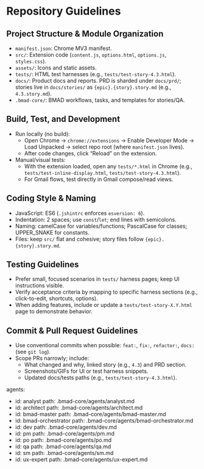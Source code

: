 # Repository Guidelines

## Project Structure & Module Organization
- `manifest.json`: Chrome MV3 manifest.
- `src/`: Extension code (`content.js`, `options.html`, `options.js`, `styles.css`).
- `assets/`: Icons and static assets.
- `tests/`: HTML test harnesses (e.g., `tests/test-story-4.3.html`).
- `docs/`: Product docs and reports. PRD is sharded under `docs/prd/`; stories live in `docs/stories/` as `{epic}.{story}.story.md` (e.g., `4.3.story.md`).
- `.bmad-core/`: BMAD workflows, tasks, and templates for stories/QA.

## Build, Test, and Development
- Run locally (no build):
  - Open Chrome → `chrome://extensions` → Enable Developer Mode → Load Unpacked → select repo root (where `manifest.json` lives).
  - After code changes, click “Reload” on the extension.
- Manual/visual tests:
  - With the extension loaded, open any `tests/*.html` in Chrome (e.g., `tests/test-inline-display.html`, `tests/test-story-4.3.html`).
  - For Gmail flows, test directly in Gmail compose/read views.

## Coding Style & Naming
- JavaScript: ES6 (`.jshintrc` enforces `esversion: 6`).
- Indentation: 2 spaces; use `const`/`let`; end lines with semicolons.
- Naming: camelCase for variables/functions; PascalCase for classes; UPPER_SNAKE for constants.
- Files: keep `src/` flat and cohesive; story files follow `{epic}.{story}.story.md`.

## Testing Guidelines
- Prefer small, focused scenarios in `tests/` harness pages; keep UI instructions visible.
- Verify acceptance criteria by mapping to specific harness sections (e.g., click-to-edit, shortcuts, options).
- When adding features, include or update a `tests/test-story-X.Y.html` page to demonstrate behavior.

## Commit & Pull Request Guidelines
- Use conventional commits when possible: `feat:`, `fix:`, `refactor:`, `docs:` (see `git log`).
- Scope PRs narrowly; include:
  - What changed and why, linked story (e.g., `4.3`) and PRD section.
  - Screenshots/GIFs for UI or test harness snippets.
  - Updated docs/tests paths (e.g., `tests/test-story-4.3.html`).

agents:
  - id: analyst
    path: .bmad-core/agents/analyst.md
  - id: architect
    path: .bmad-core/agents/architect.md
  - id: bmad-master
    path: .bmad-core/agents/bmad-master.md
  - id: bmad-orchestrator
    path: .bmad-core/agents/bmad-orchestrator.md
  - id: dev
    path: .bmad-core/agents/dev.md
  - id: pm
    path: .bmad-core/agents/pm.md
  - id: po
    path: .bmad-core/agents/po.md
  - id: qa
    path: .bmad-core/agents/qa.md
  - id: sm
    path: .bmad-core/agents/sm.md
  - id: ux-expert
    path: .bmad-core/agents/ux-expert.md
